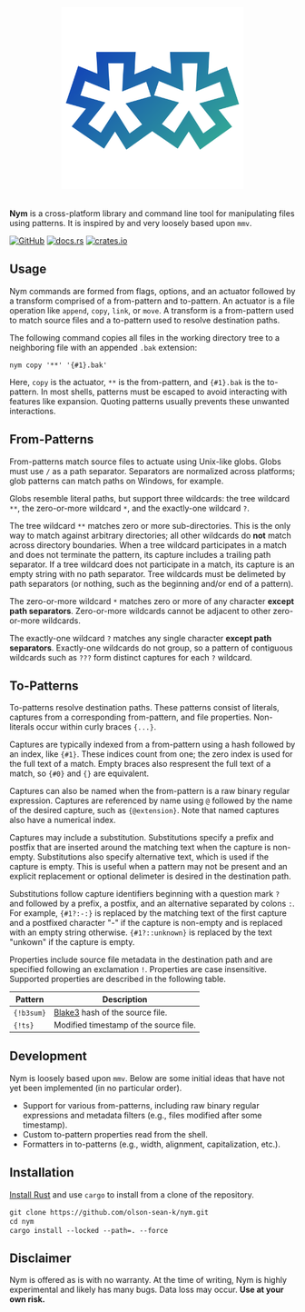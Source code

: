 <div align="center">
    <img alt="Nym" src="https://raw.githubusercontent.com/olson-sean-k/nym/master/doc/nym.svg?sanitize=true" width="320"/>
</div>
<br/>

**Nym** is a cross-platform library and command line tool for manipulating files
using patterns. It is inspired by and very loosely based upon `mmv`.

[![GitHub](https://img.shields.io/badge/GitHub-olson--sean--k/nym-8da0cb?logo=github&style=for-the-badge)](https://github.com/olson-sean-k/nym)
[![docs.rs](https://img.shields.io/badge/docs.rs-nym-66c2a5?logo=rust&style=for-the-badge)](https://docs.rs/nym)
[![crates.io](https://img.shields.io/crates/v/nym.svg?logo=rust&style=for-the-badge)](https://crates.io/crates/nym)

## Usage

Nym commands are formed from flags, options, and an actuator followed by a
transform comprised of a from-pattern and to-pattern. An actuator is a file
operation like `append`, `copy`, `link`, or `move`. A transform is a
from-pattern used to match source files and a to-pattern used to resolve
destination paths.

The following command copies all files in the working directory tree to a
neighboring file with an appended `.bak` extension:

```shell
nym copy '**' '{#1}.bak'
```

Here, `copy` is the actuator, `**` is the from-pattern, and `{#1}.bak` is the
to-pattern. In most shells, patterns must be escaped to avoid interacting with
features like expansion. Quoting patterns usually prevents these unwanted
interactions.

## From-Patterns

From-patterns match source files to actuate using Unix-like globs. Globs must
use `/` as a path separator. Separators are normalized across platforms; glob
patterns can match paths on Windows, for example.

Globs resemble literal paths, but support three wildcards: the tree wildcard
`**`, the zero-or-more wildcard `*`, and the exactly-one wildcard `?`.

The tree wildcard `**` matches zero or more sub-directories. This is the only
way to match against arbitrary directories; all other wildcards do **not** match
across directory boundaries. When a tree wildcard participates in a match and
does not terminate the pattern, its capture includes a trailing path separator.
If a tree wildcard does not participate in a match, its capture is an empty
string with no path separator. Tree wildcards must be delimeted by path
separators (or nothing, such as the beginning and/or end of a pattern).

The zero-or-more wildcard `*` matches zero or more of any character **except
path separators**. Zero-or-more wildcards cannot be adjacent to other
zero-or-more wildcards.

The exactly-one wildcard `?` matches any single character **except path
separators**. Exactly-one wildcards do not group, so a pattern of contiguous
wildcards such as `???` form distinct captures for each `?` wildcard.

## To-Patterns

To-patterns resolve destination paths. These patterns consist of literals,
captures from a corresponding from-pattern, and file properties. Non-literals
occur within curly braces `{...}`.

Captures are typically indexed from a from-pattern using a hash followed by an
index, like `{#1}`. These indices count from one; the zero index is used for the
full text of a match. Empty braces also respresent the full text of a match, so
`{#0}` and `{}` are equivalent.

Captures can also be named when the from-pattern is a raw binary regular
expression. Captures are referenced by name using `@` followed by the name of
the desired capture, such as `{@extension}`. Note that named captures also have
a numerical index.

Captures may include a substitution. Substitutions specify a prefix and postfix
that are inserted around the matching text when the capture is non-empty.
Substitutions also specify alternative text, which is used if the capture is
empty. This is useful when a pattern may not be present and an explicit
replacement or optional delimeter is desired in the destination path.

Substitutions follow capture identifiers beginning with a question mark `?` and
followed by a prefix, a postfix, and an alternative separated by colons `:`. For
example, `{#1?:-:}` is replaced by the matching text of the first capture and a
postfixed character "-" if the capture is non-empty and is replaced with an
empty string otherwise. `{#1?::unknown}` is replaced by the text "unkown" if the
capture is empty.

Properties include source file metadata in the destination path and are
specified following an exclamation `!`. Properties are case insensitive.
Supported properties are described in the following table.

| Pattern    | Description                            |
|------------|----------------------------------------|
| `{!b3sum}` | [Blake3] hash of the source file.      |
| `{!ts}`    | Modified timestamp of the source file. |

## Development

Nym is loosely based upon `mmv`. Below are some initial ideas that have not yet
been implemented (in no particular order).

- Support for various from-patterns, including raw binary regular expressions
  and metadata filters (e.g., files modified after some timestamp).
- Custom to-pattern properties read from the shell.
- Formatters in to-patterns (e.g., width, alignment, capitalization, etc.).

## Installation

[Install Rust][rustup] and use `cargo` to install from a clone of the
repository.

```shell
git clone https://github.com/olson-sean-k/nym.git
cd nym
cargo install --locked --path=. --force
```

## Disclaimer

Nym is offered as is with no warranty. At the time of writing, Nym is highly
experimental and likely has many bugs. Data loss may occur. **Use at your own
risk.**

[Blake3]: https://github.com/BLAKE3-team/BLAKE3
[rustup]: https://rustup.rs/

